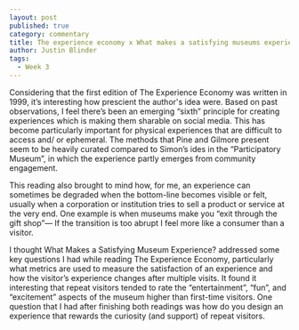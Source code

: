 ```yaml
---
layout: post
published: true
category: commentary
title: The experience economy x What makes a satisfying museums experience?
author: Justin Blinder
tags:
  - Week 3
---
```

Considering that the first edition of The Experience Economy was  written in 1999, it’s interesting how prescient the author's idea were. Based on past observations, I feel there’s been an emerging “sixth” principle for creating experiences which is making them sharable on social media. This has become particularly important for physical experiences that are difficult to access and/ or ephemeral. The methods that Pine and Gilmore present seem to be heavily curated compared to Simon’s ides in the “Participatory Museum”, in which the experience partly emerges from community engagement.

This reading also brought to mind how, for me, an experience can sometimes be degraded when the bottom-line becomes visible or felt, usually when a corporation or institution tries to sell a product or service at the very end. One example is when museums make you “exit through the gift shop”— If the transition is too abrupt I feel more like a consumer than a visitor.

I thought What Makes a Satisfying Museum Experience? addressed some key questions I had while reading The Experience Economy, particularly what metrics are used to measure the satisfaction of an experience and how the visitor’s experience changes after multiple visits. It found it interesting that repeat visitors tended to rate the “entertainment”, “fun”, and “excitement” aspects of the museum higher than first-time visitors. One question that I had after finishing both readings was how do you design an experience that rewards the curiosity (and support) of repeat visitors.